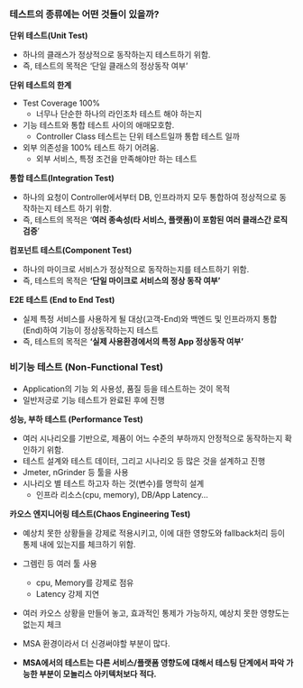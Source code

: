 ### 테스트의 종류에는 어떤 것들이 있을까?

**단위 테스트(Unit Test)**

- 하나의 클래스가 정상적으로 동작하는지 테스트하기 위함.
- 즉, 테스트의 목적은 ‘단일 클래스의 정상동작 여부’

**단위 테스트의 한계**

- Test Coverage 100%
    - 너무나 단순한 하나의 라인조차 테스트 해야 하는지
- 기능 테스트와 통합 테스트 사이의 애매모호함.
    - Controller Class 테스트는 단위 테스트일까 통합 테스트 일까
- 외부 의존성을 100% 테스트 하기 어려움.
    - 외부 서비스, 특정 조건을 만족해야만 하는 테스트

**통합 테스트(Integration Test)**

- 하나의 요청이 Controller에서부터 DB, 인프라까지 모두 통합하여 정상적으로 동작하는지 테스트 하기 위함.
- 즉, 테스트의 목적은 ‘**여러 종속성(타 서비스, 플랫폼)이 포함된 여러 클래스간 로직 검증**’

**컴포넌트 테스트(Component Test)**

- 하나의 마이크로 서비스가 정상적으로 동작하는지를 테스트하기 위함.
- 즉, 테스트의 목적은 **‘단일 마이크로 서비스의 정상 동작 여부’**

**E2E 테스트 (End to End Test)**

- 실제 특정 서비스를 사용하게 될 대상(고객-End)와 백엔드 및 인프라까지 통합(End)하여 기능이 정상동작하는지 테스트
- 즉, 테스트의 목적은 **‘실제 사용환경에서의 특정 App 정상동작 여부’**

### 비기능 테스트 (Non-Functional Test)

- Application의 기능 외 사용성, 품질 등을 테스트하는 것이 목적
- 일반저긍로 기능 테스트가 완료된 후에 진행

**성능, 부하 테스트 (Performance Test)**

- 여러 시나리오를 기반으로, 제품이 어느 수준의 부하까지 안정적으로 동작하는지 확인하기 위함.
- 테스트 설계와 테스트 데이터, 그리고 시나리오 등 많은 것을 설계하고 진행
- Jmeter, nGrinder 등 툴을 사용
- 시나리오 별 테스트 하고자 하는 것(변수)를 명학히 설계
    - 인프라 리소스(cpu, memory), DB/App Latency…

**카오스 엔지니어링 테스트(Chaos Engineering Test)**

- 예상치 못한 상황들을 강제로 적용시키고, 이에 대한 영향도와 fallback처리 등이 통제 내에 있는지를 체크하기 위함.
- 그렘린 등 여러 툴 사용
    - cpu, Memory를 강제로 점유
    - Latency 강제 지연
- 여러 카오스 상황을 만들어 놓고, 효과적인 통제가 가능하지, 예상치 못한 영향도는 없는지 체크

- MSA 환경이라서 더 신경써야할 부분이 많다.
- **MSA에서의 테스트는 다른 서비스/플랫폼 영향도에 대해서 테스팅 단계에서 파악 가능한 부분이 모놀리스 아키텍처보다 적다.**